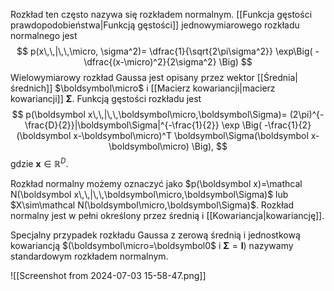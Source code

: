 Rozkład ten często nazywa się rozkładem normalnym. 
[[Funkcja gęstości prawdopodobieństwa|Funkcją gęstości]] jednowymiarowego rozkładu normalnego jest
$$
p(x\,\,|\,\,\micro, \sigma^2)=
\dfrac{1}{\sqrt{2\pi\sigma^2}}
\exp\Big(
	-\dfrac{(x-\micro)^2}{2\sigma^2}
\Big)
$$
Wielowymiarowy rozkład Gaussa jest opisany przez wektor [[Średnia|średnich]] $\boldsymbol\micro$ i [[Macierz kowariancji|macierz kowariancji]] $\boldsymbol\Sigma$. Funkcją gęstości rozkładu jest 
$$
p(\boldsymbol x\,\,|\,\,\boldsymbol\micro,\boldsymbol\Sigma)=
(2\pi)^{-\frac{D}{2}}|\boldsymbol\Sigma|^{-\frac{1}{2}}
\exp
\Big(
	-\frac{1}{2}(\boldsymbol x-\boldsymbol\micro)^T
	\boldsymbol\Sigma(\boldsymbol x-\boldsymbol\micro)
\Big),
$$
gdzie $\boldsymbol x\in\mathbb R^D$.

Rozkład normalny możemy oznaczyć jako $p(\boldsymbol x)=\mathcal N(\boldsymbol x\,\,|\,\,\boldsymbol\micro,\boldsymbol\Sigma)$ lub $X\sim\mathcal N(\boldsymbol\micro,\boldsymbol\Sigma)$. 
Rozkład normalny jest w pełni określony przez średnią i [[Kowariancja|kowariancję]]. 


Specjalny przypadek rozkładu Gaussa z zerową średnią i jednostkową kowariancją $(\boldsymbol\micro=\boldsymbol0$ i $\boldsymbol \Sigma=\boldsymbol I$) nazywamy standardowym rozkładem normalnym. 

![[Screenshot from 2024-07-03 15-58-47.png]]